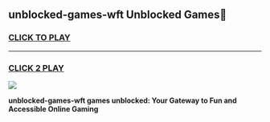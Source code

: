 
## unblocked-games-wft Unblocked Games👋
<h3>
<a href="https://news.freeplayer.one?title=unblocked-games-wft&ref=16F">CLICK TO PLAY</a></h3>
<hr>

<h3>
<a href="https://news.freeplayer.one?title=unblocked-games-wft&ref=16F">CLICK 2 PLAY</a>
  
</h3>

<a href="https://news.freeplayer.one?title=unblocked-games-wft&ref=16F/"><img src="https://clearcache.store/games.png"></a>


**unblocked-games-wft games unblocked: Your Gateway to Fun and Accessible Online Gaming**
